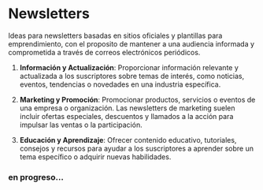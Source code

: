 # Newsletters

Ideas para newsletters basadas en sitios oficiales y plantillas para emprendimiento, con el proposito de mantener a una audiencia informada y comprometida a través de correos electrónicos periódicos.

1. **Información y Actualización**: Proporcionar información relevante y actualizada a los suscriptores sobre temas de interés, como noticias, eventos, tendencias o novedades en una industria específica.

2. **Marketing y Promoción**: Promocionar productos, servicios o eventos de una empresa o organización. Las newsletters de marketing suelen incluir ofertas especiales, descuentos y llamados a la acción para impulsar las ventas o la participación.

3. **Educación y Aprendizaje**: Ofrecer contenido educativo, tutoriales, consejos y recursos para ayudar a los suscriptores a aprender sobre un tema específico o adquirir nuevas habilidades.

### en progreso...